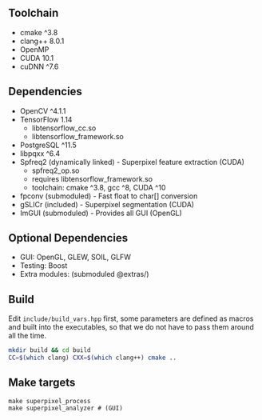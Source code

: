 ## Toolchain

* cmake ^3.8
* clang++ 8.0.1
* OpenMP
* CUDA 10.1
* cuDNN ^7.6

## Dependencies

* OpenCV ^4.1.1
* TensorFlow 1.14
  * libtensorflow_cc.so
  * libtensorflow_framework.so
* PostgreSQL ^11.5
* libpqxx ^6.4
* Spfreq2 (dynamically linked) - Superpixel feature extraction (CUDA)
  * spfreq2_op.so
  * requires libtensorflow_framework.so
  * toolchain: cmake ^3.8, gcc ^8, CUDA ^10
* fpconv (submoduled) - Fast float to char[] conversion
* gSLICr (included) - Superpixel segmentation (CUDA)
* ImGUI (submoduled) - Provides all GUI (OpenGL)

## Optional Dependencies

* GUI: OpenGL, GLEW, SOIL, GLFW
* Testing: Boost
* Extra modules: (submoduled @extras/)

## Build

Edit  `include/build_vars.hpp` first, some parameters are defined as macros and built into the executables,
so that we do not have to pass them around all the time.

```sh
mkdir build && cd build
CC=$(which clang) CXX=$(which clang++) cmake ..
```

## Make targets

```
make superpixel_process
make superpixel_analyzer # (GUI)
```

